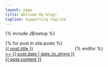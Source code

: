 ```yaml
---
layout: page
title: Welcome My blog!
tagline: Supporting tagline
---
```

{% include JB/setup %}
<style>
	.post-content{
		height:350px;
		overflow:hidden;		
	}
	.post{
		float:left;	
	}
	.post-content{		
		color:black;
	}
	.post a:hover{
		display: block;
		text-decoration:none;        
	}
	#cover{
        filter:alpha(opacity=40);
        -moz-opacity: 0.4;
        opacity: 0.4;
        background-color:#fff;
        z-index:5; 
	}
</style>

<div class="row-fluid">
	{% for post in site.posts %}
	 <div class="span4">
			<div class="post" onmouseover = "$(this).attr('id','cover')" onmouseout ="$(this).attr('id','no')">
				<a href="{{ BASE_PATH }}{{ post.url }}">
			    	{{ post.title }}<br>
			    	>> {{ post.date | date_to_string }}
			    	<div class="post-content">{{ post.content }}</div>
			    </a>
			    <br>
			</div>
	</div>	
	{% endfor %}
</div>